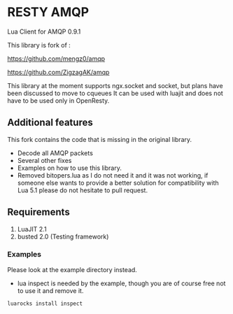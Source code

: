 # RESTY AMQP

Lua Client for AMQP 0.9.1

This library is fork of : 

https://github.com/mengz0/amqp

https://github.com/ZigzagAK/amqp

This library at the moment supports ngx.socket and socket, but plans have been discussed to move to cqueues
It can be used with luajit and does not have to be used only in OpenResty.

## Additional features

This fork contains the code that is missing in the original library.

* Decode all AMQP packets
* Several other fixes
* Examples on how to use this library.
* Removed bitopers.lua as I do not need it and it was not working, if someone else wants to provide a better solution for compatibility with Lua 5.1 please do not hesitate to pull request.

## Requirements

1. LuaJIT 2.1
2. busted 2.0 (Testing framework)

### Examples

Please look at the example directory instead.

* lua inspect is needed by the example, though you are of course free not to use it and remove it.

```
luarocks install inspect
```
